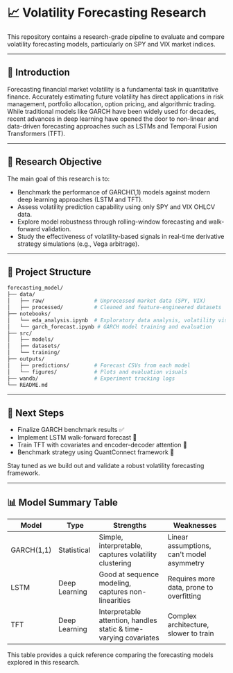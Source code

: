 # 📈 Volatility Forecasting Research

This repository contains a research-grade pipeline to evaluate and compare volatility forecasting models, particularly on SPY and VIX market indices.

---

## 🧠 Introduction

Forecasting financial market volatility is a fundamental task in quantitative finance. Accurately estimating future volatility has direct applications in risk management, portfolio allocation, option pricing, and algorithmic trading. While traditional models like GARCH have been widely used for decades, recent advances in deep learning have opened the door to non-linear and data-driven forecasting approaches such as LSTMs and Temporal Fusion Transformers (TFT).

---

## 🎯 Research Objective

The main goal of this research is to:

- Benchmark the performance of GARCH(1,1) models against modern deep learning approaches (LSTM and TFT).
- Assess volatility prediction capability using only SPY and VIX OHLCV data.
- Explore model robustness through rolling-window forecasting and walk-forward validation.
- Study the effectiveness of volatility-based signals in real-time derivative strategy simulations (e.g., Vega arbitrage).

---

## 📂 Project Structure

```bash
forecasting_model/
├── data/
│   ├── raw/                # Unprocessed market data (SPY, VIX)
│   ├── processed/          # Cleaned and feature-engineered datasets
├── notebooks/
│   └── eda_analysis.ipynb  # Exploratory data analysis, volatility visualization
│   └── garch_forecast.ipynb # GARCH model training and evaluation
├── src/
│   ├── models/       
│   ├── datasets/
│   └── training/        
├── outputs/
│   ├── predictions/        # Forecast CSVs from each model
│   └── figures/            # Plots and evaluation visuals
├── wandb/                  # Experiment tracking logs
└── README.md
```

---

## 📌 Next Steps

- Finalize GARCH benchmark results ✅
- Implement LSTM walk-forward forecast 🔄
- Train TFT with covariates and encoder-decoder attention 🔄
- Benchmark strategy using QuantConnect framework 🔄

Stay tuned as we build out and validate a robust volatility forecasting framework.

---

## 📊 Model Summary Table

| Model      | Type         | Strengths                                        | Weaknesses                              |
|------------|--------------|--------------------------------------------------|------------------------------------------|
| GARCH(1,1) | Statistical  | Simple, interpretable, captures volatility clustering | Linear assumptions, can't model asymmetry |
| LSTM       | Deep Learning | Good at sequence modeling, captures non-linearities | Requires more data, prone to overfitting |
| TFT        | Deep Learning | Interpretable attention, handles static & time-varying covariates | Complex architecture, slower to train   |

This table provides a quick reference comparing the forecasting models explored in this research.
